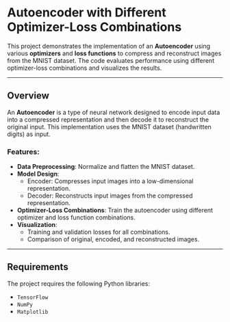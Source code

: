 # Autoencoder with Different Optimizer-Loss Combinations 

This project demonstrates the implementation of an **Autoencoder** using various **optimizers** and **loss functions** to compress and reconstruct images from the MNIST dataset. The code evaluates performance using different optimizer-loss combinations and visualizes the results.

---

## Overview

An **Autoencoder** is a type of neural network designed to encode input data into a compressed representation and then decode it to reconstruct the original input. This implementation uses the MNIST dataset (handwritten digits) as input.

### Features:
- **Data Preprocessing**: Normalize and flatten the MNIST dataset.
- **Model Design**:
  - Encoder: Compresses input images into a low-dimensional representation.
  - Decoder: Reconstructs input images from the compressed representation.
- **Optimizer-Loss Combinations**: Train the autoencoder using different optimizer and loss function combinations.
- **Visualization**:
  - Training and validation losses for all combinations.
  - Comparison of original, encoded, and reconstructed images.

---

## Requirements

The project requires the following Python libraries:
- `TensorFlow`
- `NumPy`
- `Matplotlib`


